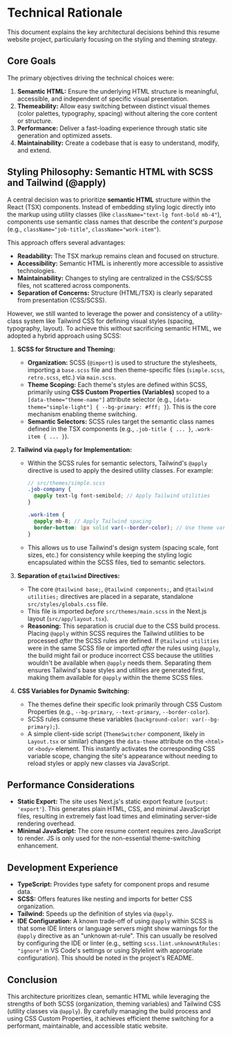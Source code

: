 # Technical Rationale

This document explains the key architectural decisions behind this resume website project, particularly focusing on the styling and theming strategy.

## Core Goals

The primary objectives driving the technical choices were:

1.  **Semantic HTML:** Ensure the underlying HTML structure is meaningful, accessible, and independent of specific visual presentation.
2.  **Themeability:** Allow easy switching between distinct visual themes (color palettes, typography, spacing) without altering the core content or structure.
3.  **Performance:** Deliver a fast-loading experience through static site generation and optimized assets.
4.  **Maintainability:** Create a codebase that is easy to understand, modify, and extend.

## Styling Philosophy: Semantic HTML with SCSS and Tailwind (@apply)

A central decision was to prioritize **semantic HTML** structure within the React (TSX) components. Instead of embedding styling logic directly into the markup using utility classes (like `className="text-lg font-bold mb-4"`), components use semantic class names that describe the *content's purpose* (e.g., `className="job-title"`, `className="work-item"`).

This approach offers several advantages:

*   **Readability:** The TSX markup remains clean and focused on structure.
*   **Accessibility:** Semantic HTML is inherently more accessible to assistive technologies.
*   **Maintainability:** Changes to styling are centralized in the CSS/SCSS files, not scattered across components.
*   **Separation of Concerns:** Structure (HTML/TSX) is clearly separated from presentation (CSS/SCSS).

However, we still wanted to leverage the power and consistency of a utility-class system like Tailwind CSS for defining visual styles (spacing, typography, layout). To achieve this *without* sacrificing semantic HTML, we adopted a hybrid approach using SCSS:

1.  **SCSS for Structure and Theming:**
    *   **Organization:** SCSS (`@import`) is used to structure the stylesheets, importing a `base.scss` file and then theme-specific files (`simple.scss`, `retro.scss`, etc.) via `main.scss`.
    *   **Theme Scoping:** Each theme's styles are defined within SCSS, primarily using **CSS Custom Properties (Variables)** scoped to a `[data-theme="theme-name"]` attribute selector (e.g., `[data-theme="simple-light"] { --bg-primary: #fff; }`). This is the core mechanism enabling theme switching.
    *   **Semantic Selectors:** SCSS rules target the semantic class names defined in the TSX components (e.g., `.job-title { ... }`, `.work-item { ... }`).

2.  **Tailwind via `@apply` for Implementation:**
    *   Within the SCSS rules for semantic selectors, Tailwind's `@apply` directive is used to apply the desired utility classes. For example:
        ```scss
        // src/themes/simple.scss
        .job-company {
          @apply text-lg font-semibold; // Apply Tailwind utilities
        }

        .work-item {
          @apply mb-8; // Apply Tailwind spacing
          border-bottom: 1px solid var(--border-color); // Use theme variable
        }
        ```
    *   This allows us to use Tailwind's design system (spacing scale, font sizes, etc.) for consistency while keeping the styling logic encapsulated within the SCSS files, tied to semantic selectors.

3.  **Separation of `@tailwind` Directives:**
    *   The core `@tailwind base;`, `@tailwind components;`, and `@tailwind utilities;` directives are placed in a separate, standalone `src/styles/globals.css` file.
    *   This file is imported *before* `src/themes/main.scss` in the Next.js layout (`src/app/layout.tsx`).
    *   **Reasoning:** This separation is crucial due to the CSS build process. Placing `@apply` within SCSS requires the Tailwind utilities to be processed *after* the SCSS rules are defined. If `@tailwind utilities` were in the same SCSS file or imported *after* the rules using `@apply`, the build might fail or produce incorrect CSS because the utilities wouldn't be available when `@apply` needs them. Separating them ensures Tailwind's base styles and utilities are generated first, making them available for `@apply` within the theme SCSS files.

4.  **CSS Variables for Dynamic Switching:**
    *   The themes define their specific look primarily through CSS Custom Properties (e.g., `--bg-primary`, `--text-primary`, `--border-color`).
    *   SCSS rules consume these variables (`background-color: var(--bg-primary);`).
    *   A simple client-side script (`ThemeSwitcher` component, likely in `Layout.tsx` or similar) changes the `data-theme` attribute on the `<html>` or `<body>` element. This instantly activates the corresponding CSS variable scope, changing the site's appearance without needing to reload styles or apply new classes via JavaScript.

## Performance Considerations

*   **Static Export:** The site uses Next.js's static export feature (`output: 'export'`). This generates plain HTML, CSS, and minimal JavaScript files, resulting in extremely fast load times and eliminating server-side rendering overhead.
*   **Minimal JavaScript:** The core resume content requires zero JavaScript to render. JS is only used for the non-essential theme-switching enhancement.

## Development Experience

*   **TypeScript:** Provides type safety for component props and resume data.
*   **SCSS:** Offers features like nesting and imports for better CSS organization.
*   **Tailwind:** Speeds up the definition of styles via `@apply`.
*   **IDE Configuration:** A known trade-off of using `@apply` within SCSS is that some IDE linters or language servers might show warnings for the `@apply` directive as an "unknown at-rule". This can usually be resolved by configuring the IDE or linter (e.g., setting `scss.lint.unknownAtRules: "ignore"` in VS Code's settings or using Stylelint with appropriate configuration). This should be noted in the project's README.

## Conclusion

This architecture prioritizes clean, semantic HTML while leveraging the strengths of both SCSS (organization, theming variables) and Tailwind CSS (utility classes via `@apply`). By carefully managing the build process and using CSS Custom Properties, it achieves efficient theme switching for a performant, maintainable, and accessible static website. 